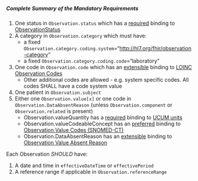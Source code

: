 ##### Complete Summary of the Mandatory Requirements

1.  One status in `Observation.status` which has a [required]({{site.data.fhir.path}}terminologies.html#required) binding to [ObservationStatus]
1.  A category in `Observation.category` which must have:
    -   a fixed `Observation.category.coding.system`=“<http://hl7.org/fhir/observation-category>”
    -   a fixed `Observation.category.coding.code`=“laboratory”
1.  One code in `Observation.code` which has an [extensible]({{site.data.fhir.path}}terminologies.html#extensible) binding to [LOINC Observation Codes]
    -   Other additional codes are allowed - e.g. system specific codes. All codes SHALL have a code system value
1.  One patient in `Observation.subject`
1.  Either one `Observation.value[x]` or one code in `Observation.DataAbsentReason` (unless `Observation.component` or `Observation.related` is present)
    -   Observation.valueQuantity has a [required]({{site.data.fhir.path}}terminologies.html#required) binding to [UCUM units]
    -   Observation.valueCodeableConcept has an [preferred]({{site.data.fhir.path}}terminologies.html#preferred) binding to [Observation Value Codes (SNOMED-CT)]
    -   Observation.DataAbsentReason has an [extensible]({{site.data.fhir.path}}terminologies.html#extensible) binding to [Observation Value Absent Reason]

Each Observation *SHOULD* have:

1.  A date and time in `effectiveDateTime` or `effectivePeriod`
1.  A reference range if applicable in `Observation.referenceRange`

  [Observation Value Codes (SNOMED-CT)]: ValueSet-us-core-observation-value-codes.html
  [Observation Value Absent Reason]: {http://hl7.org/fhir/ValueSet/data-absent-reason
  [UCUM units]: {{site.data.fhir.path}}valueset-ucum-units.html
  [LOINC]: http://loinc.org
  [LOINC Observation Codes]: {{site.data.fhir.path}}valueset-observation-codes.html
  [ObservationStatus]: {{site.data.fhir.path}}valueset-observation-status.html

